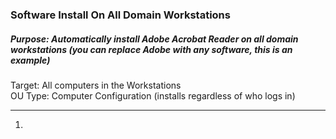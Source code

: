 ### Software Install On All Domain Workstations
##### Purpose: Automatically install Adobe Acrobat Reader on all domain workstations (you can replace Adobe with any software, this is an example)  
Target: All computers in the Workstations  
OU Type: Computer Configuration (installs regardless of who logs in)  

---

1. 
